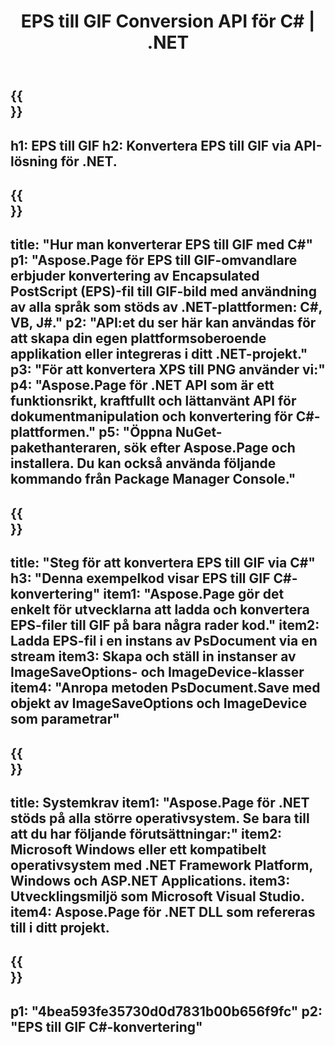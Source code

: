 ﻿---
translation: true
template: /_templates/_conversion-child-net.md
title: EPS till GIF Conversion API för C# | .NET
url: /net/conversion/eps-to-gif/
description: Exempelkod för konvertering av EPS till GIF C#. Använd API-exempelkod för batch EPS-filer till GIF-konvertering inom VB.NET, Asp.NET eller någon .NET-baserad applikation.
informat: EPS
outformat: GIF
otherformats: XPS PS
---

{{<section banner>}}
---
h1: EPS till GIF
h2: Konvertera EPS till GIF via API-lösning för .NET.
---

{{<section overview>}}
---
title: "Hur man konverterar EPS till GIF med C#"
p1: "Aspose.Page för EPS till GIF-omvandlare erbjuder konvertering av Encapsulated PostScript (EPS)-fil till GIF-bild med användning av alla språk som stöds av .NET-plattformen: C#, VB, J#."
p2: "API:et du ser här kan användas för att skapa din egen plattformsoberoende applikation eller integreras i ditt .NET-projekt."
p3: "För att konvertera XPS till PNG använder vi:"
p4: "Aspose.Page för .NET API som är ett funktionsrikt, kraftfullt och lättanvänt API för dokumentmanipulation och konvertering för C#-plattformen."
p5: "Öppna NuGet-pakethanteraren, sök efter Aspose.Page och installera. Du kan också använda följande kommando från Package Manager Console."
---

{{<section feature1>}}
---
title: "Steg för att konvertera EPS till GIF via C#"
h3: "Denna exempelkod visar EPS till GIF C#-konvertering"
item1: "Aspose.Page gör det enkelt för utvecklarna att ladda och konvertera EPS-filer till GIF på bara några rader kod."
item2: Ladda EPS-fil i en instans av PsDocument via en stream
item3: Skapa och ställ in instanser av ImageSaveOptions- och ImageDevice-klasser
item4: "Anropa metoden PsDocument.Save med objekt av ImageSaveOptions och ImageDevice som parametrar"
---

{{<section feature2>}}
---
title: Systemkrav
item1: "Aspose.Page för .NET stöds på alla större operativsystem. Se bara till att du har följande förutsättningar:"
item2: Microsoft Windows eller ett kompatibelt operativsystem med .NET Framework Platform, Windows och ASP.NET Applications.
item3: Utvecklingsmiljö som Microsoft Visual Studio.
item4: Aspose.Page för .NET DLL som refereras till i ditt projekt.
---

{{<section gist>}}
---
p1: "4bea593fe35730d0d7831b00b656f9fc"
p2: "EPS till GIF C#-konvertering"
---
